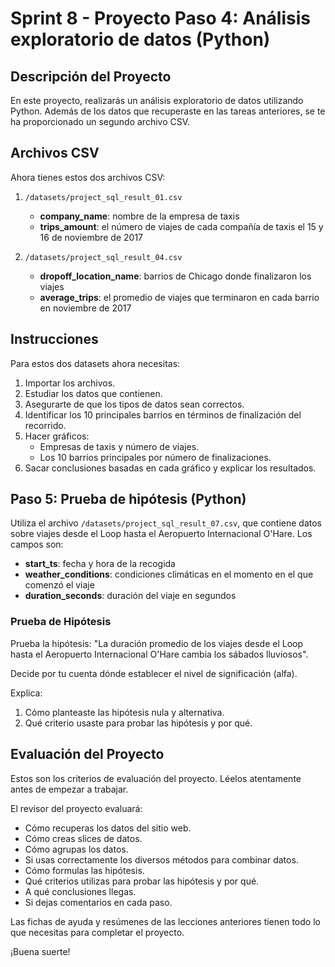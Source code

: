 # Sprint 8 - Proyecto Paso 4: Análisis exploratorio de datos (Python)

## Descripción del Proyecto
En este proyecto, realizarás un análisis exploratorio de datos utilizando Python. Además de los datos que recuperaste en las tareas anteriores, se te ha proporcionado un segundo archivo CSV.

## Archivos CSV
Ahora tienes estos dos archivos CSV:

1. `/datasets/project_sql_result_01.csv`
   - **company_name**: nombre de la empresa de taxis
   - **trips_amount**: el número de viajes de cada compañía de taxis el 15 y 16 de noviembre de 2017

2. `/datasets/project_sql_result_04.csv`
   - **dropoff_location_name**: barrios de Chicago donde finalizaron los viajes
   - **average_trips**: el promedio de viajes que terminaron en cada barrio en noviembre de 2017

## Instrucciones
Para estos dos datasets ahora necesitas:
1. Importar los archivos.
2. Estudiar los datos que contienen.
3. Asegurarte de que los tipos de datos sean correctos.
4. Identificar los 10 principales barrios en términos de finalización del recorrido.
5. Hacer gráficos:
   - Empresas de taxis y número de viajes.
   - Los 10 barrios principales por número de finalizaciones.
6. Sacar conclusiones basadas en cada gráfico y explicar los resultados.

## Paso 5: Prueba de hipótesis (Python)
Utiliza el archivo `/datasets/project_sql_result_07.csv`, que contiene datos sobre viajes desde el Loop hasta el Aeropuerto Internacional O'Hare. Los campos son:
- **start_ts**: fecha y hora de la recogida
- **weather_conditions**: condiciones climáticas en el momento en el que comenzó el viaje
- **duration_seconds**: duración del viaje en segundos

### Prueba de Hipótesis
Prueba la hipótesis: "La duración promedio de los viajes desde el Loop hasta el Aeropuerto Internacional O'Hare cambia los sábados lluviosos".

Decide por tu cuenta dónde establecer el nivel de significación (alfa).

Explica:
1. Cómo planteaste las hipótesis nula y alternativa.
2. Qué criterio usaste para probar las hipótesis y por qué.

## Evaluación del Proyecto
Estos son los criterios de evaluación del proyecto. Léelos atentamente antes de empezar a trabajar.

El revisor del proyecto evaluará:
- Cómo recuperas los datos del sitio web.
- Cómo creas slices de datos.
- Cómo agrupas los datos.
- Si usas correctamente los diversos métodos para combinar datos.
- Cómo formulas las hipótesis.
- Qué criterios utilizas para probar las hipótesis y por qué.
- A qué conclusiones llegas.
- Si dejas comentarios en cada paso.

Las fichas de ayuda y resúmenes de las lecciones anteriores tienen todo lo que necesitas para completar el proyecto.

¡Buena suerte!